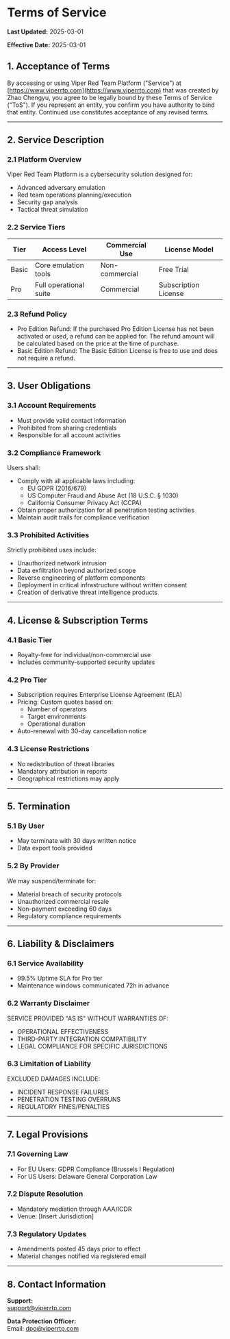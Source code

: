 # Terms of Service

**Last Updated:** 2025-03-01

**Effective Date:** 2025-03-01

## 1. Acceptance of Terms

By accessing or using Viper Red Team Platform ("Service") at [https://www.viperrtp.com](https://www.viperrtp.com) that was created by Zhao Chengyu, you agree to be legally bound by these Terms of Service ("ToS").
If you represent an entity, you confirm you have authority to bind that entity. Continued use constitutes acceptance of any revised terms.

---

## 2. Service Description

### 2.1 Platform Overview

Viper Red Team Platform is a cybersecurity solution designed for:

- Advanced adversary emulation
- Red team operations planning/execution
- Security gap analysis
- Tactical threat simulation

### 2.2 Service Tiers

| Tier  | Access Level           | Commercial Use | License Model        |
|-------|------------------------|----------------|----------------------|
| Basic | Core emulation tools   | Non-commercial | Free Trial           |
| Pro   | Full operational suite | Commercial     | Subscription License |


### 2.3 Refund Policy

- Pro Edition Refund: If the purchased Pro Edition License has not been activated or used, a refund can be applied for. The refund amount will be calculated based on the price at the time of purchase.
- Basic Edition Refund: The Basic Edition License is free to use and does not require a refund.

---

## 3. User Obligations

### 3.1 Account Requirements

- Must provide valid contact information
- Prohibited from sharing credentials
- Responsible for all account activities

### 3.2 Compliance Framework

Users shall:

- Comply with all applicable laws including:
    - EU GDPR (2016/679)
    - US Computer Fraud and Abuse Act (18 U.S.C. § 1030)
    - California Consumer Privacy Act (CCPA)
- Obtain proper authorization for all penetration testing activities
- Maintain audit trails for compliance verification

### 3.3 Prohibited Activities

Strictly prohibited uses include:

- Unauthorized network intrusion
- Data exfiltration beyond authorized scope
- Reverse engineering of platform components
- Deployment in critical infrastructure without written consent
- Creation of derivative threat intelligence products

---

## 4. License & Subscription Terms

### 4.1 Basic Tier

- Royalty-free for individual/non-commercial use
- Includes community-supported security updates

### 4.2 Pro Tier

- Subscription requires Enterprise License Agreement (ELA)
- Pricing: Custom quotes based on:
    - Number of operators
    - Target environments
    - Operational duration
- Auto-renewal with 30-day cancellation notice

### 4.3 License Restrictions

- No redistribution of threat libraries
- Mandatory attribution in reports
- Geographical restrictions may apply

---

## 5. Termination

### 5.1 By User

- May terminate with 30 days written notice
- Data export tools provided

### 5.2 By Provider

We may suspend/terminate for:

- Material breach of security protocols
- Unauthorized commercial resale
- Non-payment exceeding 60 days
- Regulatory compliance requirements

---

## 6. Liability & Disclaimers

### 6.1 Service Availability

- 99.5% Uptime SLA for Pro tier
- Maintenance windows communicated 72h in advance

### 6.2 Warranty Disclaimer

SERVICE PROVIDED "AS IS" WITHOUT WARRANTIES OF:

- OPERATIONAL EFFECTIVENESS
- THIRD-PARTY INTEGRATION COMPATIBILITY
- LEGAL COMPLIANCE FOR SPECIFIC JURISDICTIONS

### 6.3 Limitation of Liability

EXCLUDED DAMAGES INCLUDE:

- INCIDENT RESPONSE FAILURES
- PENETRATION TESTING OVERRUNS
- REGULATORY FINES/PENALTIES

---

## 7. Legal Provisions

### 7.1 Governing Law

- For EU Users: GDPR Compliance (Brussels I Regulation)
- For US Users: Delaware General Corporation Law

### 7.2 Dispute Resolution

- Mandatory mediation through AAA/ICDR
- Venue: [Insert Jurisdiction]

### 7.3 Regulatory Updates

- Amendments posted 45 days prior to effect
- Material changes notified via registered email

---

## 8. Contact Information

**Support:**  
[support@viperrtp.com](mailto:support@viperrtp.com)

**Data Protection Officer:**  
Email: [dpo@viperrtp.com](mailto:support@viperrtp.com)  
